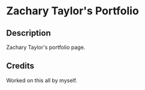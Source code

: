 # Zachary Taylor's Portfolio

## Description 
Zachary Taylor's portfolio page.

## Credits
Worked on this all by myself.